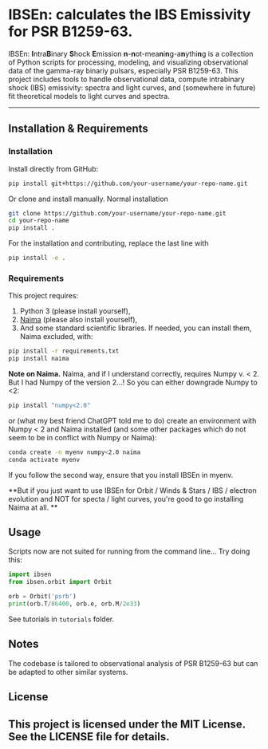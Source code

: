 # IBSEn: calculates the IBS Emissivity for PSR B1259-63.

IBSEn: **I**ntra**B**inary **S**hock **E**mission **n**-**n**ot-mea**n**i**n**g-a**n**ythi**n**g is a collection of Python scripts for processing, modeling, and visualizing observational data of the gamma-ray binariy pulsars, especially PSR B1259-63. This project includes tools to handle observational data, compute intrabinary shock (IBS) emissivity: spectra and light curves, and (somewhere in future) fit theoretical models to light curves and spectra.


---


## Installation & Requirements 
### Installation

Install directly from GitHub:

```bash
pip install git+https://github.com/your-username/your-repo-name.git
```

Or clone and install manually. Normal installation

```bash
git clone https://github.com/your-username/your-repo-name.git
cd your-repo-name
pip install .
```

For the installation and contributing, replace the last line with 

```bash
pip install -e .
```

### Requirements
This project requires:
 1. Python 3 (please install yourself),
 2. [Naima](https://naima.readthedocs.io/en/latest/index.html) (please also install yourself), 
 3. And some standard scientific libraries. If needed, you can install them, Naima excluded, with:

```bash
pip install -r requirements.txt
pip install naima
```

**Note on Naima.** Naima, and if I understand correctly, requires Numpy v. < 2. But I had Numpy of the version 2...! So you can either downgrade Numpy to <2:
```bash
pip install "numpy<2.0"


```

or (what my best friend ChatGPT told me to do) create an environment with Numpy < 2 and Naima installed (and some other packages which do not seem to be in conflict with Numpy or Naima):

```bash
conda create -n myenv numpy<2.0 naima
conda activate myenv

```

If you follow the second way, ensure that you install IBSEn in myenv. 

**But if you just want to use IBSEn for Orbit / Winds & Stars / IBS / electron evolution and NOT for specta / light curves, you're good to go installing Naima at all. **


## Usage

Scripts now are not suited for running from the command line... Try doing this:
```python
import ibsen
from ibsen.orbit import Orbit

orb = Orbit('psrb')
print(orb.T/86400, orb.e, orb.M/2e33)
```

See tutorials in `tutorials` folder.

## Notes

The codebase is tailored to observational analysis of PSR B1259-63 but can be adapted to other similar systems.

## License 

This project is licensed under the MIT License. See the LICENSE file for details.
---


